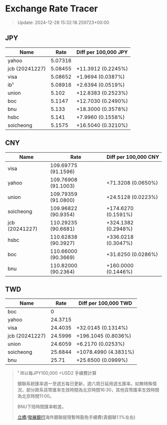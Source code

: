 # Exchange Rate Tracer

> Update: 2024-12-28 15:32:18.259723+00:00

## JPY

| Name           |    Rate | Diff per 100,000 JPY   |
|----------------|---------|------------------------|
| yahoo          | 5.07316 |                        |
| jcb (20241227) | 5.08455 | +11.3912 (0.2245%)     |
| visa           | 5.08652 | +1.9694 (0.0387%)      |
| ib¹            | 5.08916 | +2.6394 (0.0519%)      |
| union          | 5.102   | +12.8383 (0.2523%)     |
| boc            | 5.1147  | +12.7030 (0.2490%)     |
| bnu            | 5.133   | +18.3000 (0.3578%)     |
| hsbc           | 5.141   | +7.9960 (0.1558%)      |
| soicheong      | 5.1575  | +16.5040 (0.3210%)     |

## CNY

| Name           | Rate                | Diff per 100,000 CNY   |
|----------------|---------------------|------------------------|
| visa           | 109.69775	(91.1596) |                        |
| yahoo          | 109.76908	(91.1003) | +71.3208 (0.0650%)     |
| union          | 109.79359	(91.0800) | +24.5128 (0.0223%)     |
| soicheong      | 109.96822	(90.9354) | +174.6270 (0.1591%)    |
| jcb (20241227) | 110.29235	(90.6681) | +324.1382 (0.2948%)    |
| hsbc           | 110.62838	(90.3927) | +336.0218 (0.3047%)    |
| boc            | 110.66000	(90.3669) | +31.6250 (0.0286%)     |
| bnu            | 110.82000	(90.2364) | +160.0000 (0.1446%)    |

## TWD

| Name           |    Rate | Diff per 100,000 TWD   |
|----------------|---------|------------------------|
| boc            |  0      |                        |
| yahoo          | 24.3715 |                        |
| visa           | 24.4035 | +32.0145 (0.1314%)     |
| jcb (20241227) | 24.5996 | +196.1045 (0.8036%)    |
| union          | 24.6059 | +6.2170 (0.0253%)      |
| soicheong      | 25.6844 | +1078.4990 (4.3831%)   |
| bnu            | 25.71   | +25.6500 (0.0999%)     |


> ¹ IB以每JPY100,000 +USD2 手續費計算
>
> 銀聯系統匯率週一至週五每日更新，週六周日延用週五匯率。如無特殊情況，部分歐系貨幣匯率生效時間為北京時間16:30，其他貨幣匯率生效時間為北京時間11:00。
>
> BNU下班時間匯率較差。
>
> [立橋](https://www.wlbank.com.mo/uploads/ueditor/file/20181211/1544536513900230.pdf)/[發展銀行](https://www.mdb.com.mo/Service_Charges_20230728.pdf)海外銀聯提現暫時豁免手續費(貴銀聯1.1%左右)

